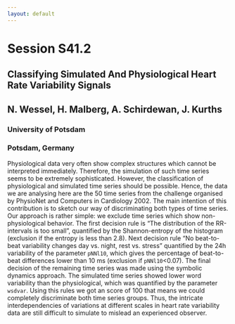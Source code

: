 ```yaml
---
layout: default
---
```


# Session S41.2

## Classifying Simulated And Physiological Heart Rate Variability Signals

## N. Wessel, H. Malberg, A. Schirdewan, J. Kurths

### University of Potsdam
### Potsdam, Germany

Physiological data very often show complex structures which cannot be
interpreted immediately. Therefore, the simulation of such time series
seems to be extremely sophisticated. However, the classification of
physiological and simulated time series should be possible. Hence, the
data we are analysing here are the 50 time series from the challenge
organised by PhysioNet and Computers in Cardiology 2002. The main
intention of this contribution is to sketch our way of discriminating
both types of time series. Our approach is rather simple: we exclude
time series which show non-physiological behavior. The first decision
rule is “The distribution of the RR-intervals is too small”,
quantified by the Shannon-entropy of the histogram (exclusion if the
entropy is less than 2.8). Next decision rule “No beat-to-beat
variability changes day vs. night, rest vs. stress” quantified by the
24h variability of the parameter `pNNl10`, which gives the
percentage of beat-to-beat differences lower than 10 ms (exclusion if
`pNNl10`\<0.07). The final decision of the remaining time series was
made using the symbolic dynamics approach. The simulated time series
showed lower word variability than the physiological, which was
quantified by the parameter `wsdvar`. Using this rules we got an
score of 100 that means we could completely discriminate both time
series groups. Thus, the intricate interdependencies of variations at
different scales in heart rate variability data are still difficult to
simulate to mislead an experienced observer.
